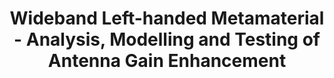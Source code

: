 ---
title: Wideband Left-handed Metamaterial - Analysis, Modelling and Testing of Antenna Gain Enhancement
ano: 2016
evento: The 2016 Vietnam – Japan International Symposium on Antennas and Propagation
autores:
    - nome: Nhu Huan NGUYEN
    - nome: Anh Dung LE
    - nome: Minh Thuy LE
    - nome: Thi Duyen BUI
---